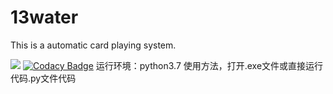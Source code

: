 # 13water
This is a automatic card playing system.

![](https://img.shields.io/badge/language-python-orange.svg)
[![Codacy Badge](https://api.codacy.com/project/badge/Grade/6b94066cc90e40489535bef8bdbfce68)](https://www.codacy.com/manual/b666666666666666b/shisanshui?utm_source=github.com&amp;utm_medium=referral&amp;utm_content=b666666666666666b/shisanshui&amp;utm_campaign=Badge_Grade)
运行环境：python3.7
使用方法，打开.exe文件或直接运行代码.py文件代码
